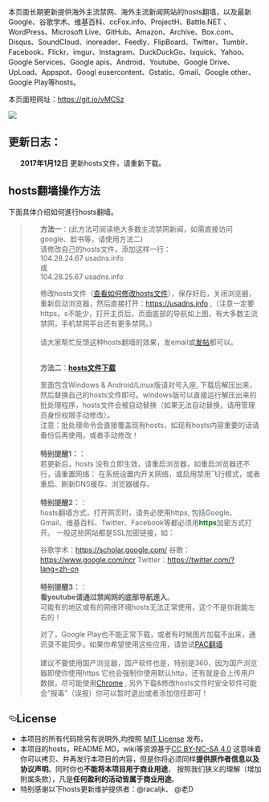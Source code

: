本页面长期更新提供海外主流禁网、海外主流新闻网站的hosts翻墙，以及最新Google、谷歌学术、维基百科、ccFox.info、ProjectH、Battle.NET 、WordPress、Microsoft Live、GitHub、Amazon、Archive、Box.com、Disqus、SoundCloud、inoreader、Feedly、FlipBoard、Twitter、Tumblr、Facebook、Flickr、imgur、Instagram、DuckDuckGo、Ixquick、Yahoo、Google Services、Google apis、Android、Youtube、Google Drive、UpLoad、Appspot、Googl eusercontent、Gstatic、Gmail、Google other、Google Play等hosts。<br>

本页面短网址：https://git.io/vMCSz

<img src="https://github.com/bannedbook/fanqiang/blob/master/hosts/hostsites.jpg?raw=true" /><br>

<h2>更新日志：</h2>
<ul class="task-list">
<li><strong>2017年1月12日</strong> 更新hosts文件，请重新下载。</li>
</ul>

<h2>hosts翻墙操作方法</h2> 
下面具体介绍如何進行hosts翻墙。
<blockquote>
<ul class="task-list">
<li>
 <b>方法一</b>：(此方法可阅读绝大多数主流禁网新闻，如需直接访问google、脸书等，请使用方法二)<br/>
请修改自己的hosts文件，添加这样一行：<br/>
104.28.24.67 usadns.info<br/>
或<br/>
104.28.25.67 usadns.info<br/>

修改hosts文件（<a href="https://github.com/bannedbook/fanqiang/blob/master/unlockurl/hostsmodify.md">查看如何修改hosts文件</a>），保存好后，关闭浏览器，重新启动浏览器，然后直接打开：<a href="https://usadns.info">https://usadns.info</a>  ,（注意一定要https，s不能少，打开主页后，页面底部的导航如上图，有大多数主流禁网，手机禁网平台还有更多禁网。）<br/><br/>
请大家帮忙反馈这种hosts翻墙的效果，发email或<a href="https://github.com/bannedbook/fanqiang/issues" target="_blank">发帖</a>都可以。
<br/><br/>
</li>
<li>
 <b>方法二</b>：<strong><a href="https://github.com/bannedbook/fanqiang/raw/master/hosts/hosts.zip">hosts文件下载</a></strong>

里面包含Windows &amp; Android/Linux版请对号入座, 下载后解压出来，然后替换自己的hosts文件即可。windows版可以直接运行解压出来的批处理程序，hosts文件会被自动替换（如果无法自动替换，请用管理员身份权限手动修改）。 <br/>
注意：批处理命令会直接覆盖现有hosts，如现有hosts内容重要的话请备份后再使用，或者手动修改！
<br/><br/>
<strong>特别提醒1：</strong>： <br/>
若更新后，hosts 没有立即生效，请重启浏览器，如重启浏览器还不行，请重置网络：
在系统设置内开关网络，或启用禁用飞行模式，或者重启、刷新DNS缓存、浏览器缓存。
<br/><br/>
<strong>特别提醒2：</strong>： <br/>
hosts翻墙方式，打开网页时，请务必使用https, 包括Google、Gmail、维基百科、Twitter、Facebook等都必须用<strong><span style="color: #008000;">https</span></strong>加密方式打开。
一般这些网站都是SSL加密链接，如：

谷歌学术：<a href="https://scholar.google.com/"  target="_blank">https://scholar.google.com/</a>
谷歌：<a href="https://www.google.com/ncr"  target="_blank">https://www.google.com/ncr</a>
Twitter：<a href="https://twitter.com/?lang=zh-cn"  target="_blank">https://twitter.com/?lang=zh-cn</a>
<br/><br/>
<strong>特别提醒3：</strong>： <br/>
<b>看youtube请通过禁闻网的底部导航進入</b>。<br/>可能有的地区或有的网络环境hosts无法正常使用，这个不是你我能左右的！<br/>

对了，Google Play也不能正常下载，或者有时候图片加载不出来，通讯录不能同步。如果你希望使用这些应用，请尝试<a href="https://github.com/bannedbook/fanqiang/wiki/pacfq"  target="_blank">PAC翻墙</a>
<br/><br/>
建议不要使用国产浏览器，国产软件也是，特别是360，因为国产浏览器即使你使用https
它也会强制你使用默认http，还有就是会上传用户数据，尽可能使用<a href="/bannedbook/fanqiang/wiki/Chrome%E4%B8%80%E9%94%AE%E7%BF%BB%E5%A2%99%E5%8C%85" class="wiki-page-link">Chrome</a>
, 另外下载&amp;修改hosts文件时安全软件可能会“报毒”（误报）你可以暂时退出或者添加信任即可！
</li>
</ul>
</blockquote>

<h2><a id="user-content-license" class="anchor" href="#license" aria-hidden="true"><svg aria-hidden="true" class="octicon octicon-link" height="16" version="1.1" viewBox="0 0 16 16" width="16"><path fill-rule="evenodd" d="M4 9h1v1H4c-1.5 0-3-1.69-3-3.5S2.55 3 4 3h4c1.45 0 3 1.69 3 3.5 0 1.41-.91 2.72-2 3.25V8.59c.58-.45 1-1.27 1-2.09C10 5.22 8.98 4 8 4H4c-.98 0-2 1.22-2 2.5S3 9 4 9zm9-3h-1v1h1c1 0 2 1.22 2 2.5S13.98 12 13 12H9c-.98 0-2-1.22-2-2.5 0-.83.42-1.64 1-2.09V6.25c-1.09.53-2 1.84-2 3.25C6 11.31 7.55 13 9 13h4c1.45 0 3-1.69 3-3.5S14.5 6 13 6z"></path></svg></a>License</h2>

<ul>
<li>本项目的所有代码除另有说明外,均按照 <a href="/racaljk/hosts/blob/master/LICENSE">MIT License</a> 发布。</li>
<li>本项目的hosts，README.MD，wiki等资源基于<a href="https://creativecommons.org/licenses/by-nc-sa/4.0/">CC BY-NC-SA 4.0</a>
这意味着你可以拷贝、并再发行本项目的内容，但是你将必须同样<strong>提供原作者信息以及协议声明</strong>。同时你也<strong>不能将本项目用于商业用途</strong>，
按照我们狭义的理解（增加附属条款），凡是<strong>任何盈利的活动皆属于商业用途</strong>。</li>
<li>特别感谢以下hosts更新维护提供者：@racaljk、 @老D</li>
</ul>